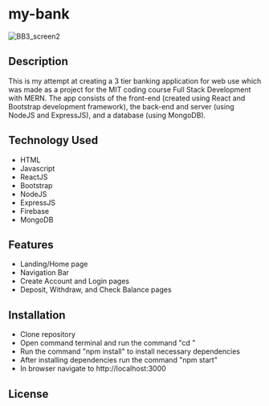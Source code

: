 # my-bank
![BB3_screen2](https://github.com/breakdoogle/my-bank/assets/110855949/05b83418-2f37-4bd7-b932-36a6877b7ed6)

## Description
This is my attempt at creating a 3 tier banking application for web use which was made as a project for the MIT coding course Full Stack Development with MERN. The app consists of the front-end (created using React and Bootstrap development framework), the back-end and server (using NodeJS and ExpressJS), and a database (using MongoDB).

## Technology Used
- HTML
- Javascript
- ReactJS
- Bootstrap
- NodeJS
- ExpressJS
- Firebase
- MongoDB

## Features
- Landing/Home page
- Navigation Bar
- Create Account and Login pages
- Deposit, Withdraw, and Check Balance pages

## Installation
- Clone repository
- Open command terminal and run the command "cd <path-to-cloned-repository>"
- Run the command "npm install" to install necessary dependencies
- After installing dependencies run the command "npm start"
- In browser navigate to http://localhost:3000

## License
